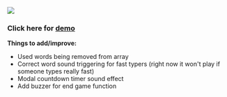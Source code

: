 ![](https://github.com/mcguenette/type-dunk/blob/main/assets/img/typedunk-logo.png)

### Click here for [demo](https://mcguenette.github.io/type-dunk/)

**Things to add/improve:**

* Used words being removed from array
* Correct word sound triggering for fast typers (right now it won't play if someone types really fast)
* Modal countdown timer sound effect
* Add buzzer for end game function
